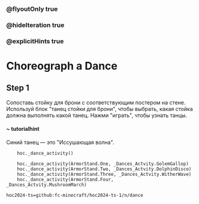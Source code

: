 ### @flyoutOnly true
### @hideIteration true
### @explicitHints true

# Choreograph a Dance

## Step 1
Сопоставь стойку для брони с соответствующим постером на стене. Используй блок "танец стойки для брони", чтобы выбрать, какая стойка должна выполнять какой танец. Нажми "играть", чтобы узнать танцы.

#### ~ tutorialhint
Синий танец — это "Иссушающая волна".

```ghost
    hoc._dance_activity()
```
```template
    hoc._dance_activity(ArmorStand.One, _Dances_Actvity.GolemGallop)
    hoc._dance_activity(ArmorStand.Two, _Dances_Actvity.DolphinDisco)
    hoc._dance_activity(ArmorStand.Three, _Dances_Actvity.WitherWave)
    hoc._dance_activity(ArmorStand.Four, _Dances_Actvity.MushroomMarch)
```

```package
hoc2024-ts=github:fc-minecraft/hoc2024-ts-1/n/dance
```